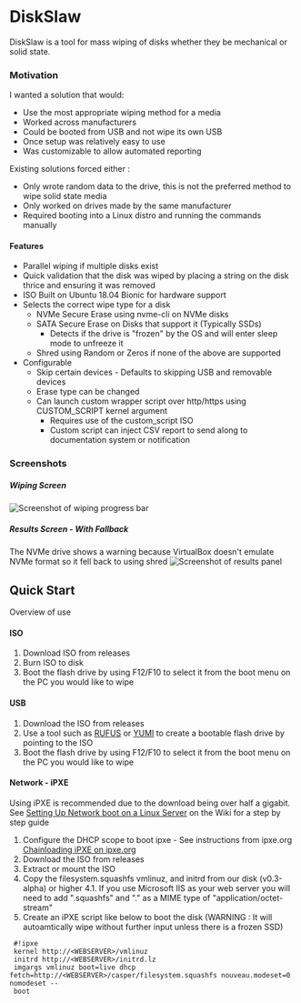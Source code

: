 # DiskSlaw
DiskSlaw is a tool for mass wiping of disks whether they be mechanical or solid state.

### Motivation
I wanted a solution that would: 
 * Use the most appropriate wiping method for a media
 * Worked across manufacturers
 * Could be booted from USB and not wipe its own USB
 * Once setup was relatively easy to use
 * Was customizable to allow automated reporting

 Existing solutions forced either :
  * Only wrote random data to the drive, this is not the preferred method to wipe solid state media
  * Only worked on drives made by the same manufacturer
  * Required booting into a Linux distro and running the commands manually

#### Features
 * Parallel wiping if multiple disks exist
 * Quick validation that the disk was wiped by placing a string on the disk thrice and ensuring it was removed
 * ISO Built on Ubuntu 18.04 Bionic for hardware support
 * Selects the correct wipe type for a disk
   * NVMe Secure Erase using nvme-cli on NVMe disks
   * SATA Secure Erase on Disks that support it (Typically SSDs)
     * Detects if the drive is "frozen" by the OS and will enter sleep mode to unfreeze it
   * Shred using Random or Zeros if none of the above are supported
 * Configurable
    * Skip certain devices - Defaults to skipping USB and removable devices
    * Erase type can be changed
    * Can launch custom wrapper script over http/https using CUSTOM_SCRIPT kernel argument
      * Requires use of the custom_script ISO
      * Custom script can inject CSV report to send along to documentation system or notification
 

### Screenshots
##### Wiping Screen
![Screenshot of wiping progress bar](https://github.com/maltob/DiskSlaw/raw/master/img/Wiping_Progress.png)
##### Results Screen - With Fallback
 The NVMe drive shows a warning because VirtualBox doesn't emulate NVMe format so it fell back to using shred
![Screenshot of results panel](https://github.com/maltob/DiskSlaw/raw/master/img/VirtualBox_TestWipe.png)

## Quick Start
Overview of use

#### ISO
 1) Download ISO from releases
 2) Burn ISO to disk
 3) Boot the flash drive by using F12/F10 to select it from the boot menu on the PC you would like to wipe

#### USB
 1) Download the ISO from releases
 2) Use a tool such as [RUFUS](https://rufus.ie/) or [YUMI](https://www.pendrivelinux.com/yumi-multiboot-usb-creator/) to create a bootable flash drive by pointing to the ISO
 3) Boot the flash drive by using F12/F10 to select it from the boot menu on the PC you would like to wipe

 #### Network - iPXE
 Using iPXE is recommended due to the download being over half a gigabit.
 See [Setting Up Network boot on a Linux Server](https://github.com/maltob/DiskSlaw/wiki/Setting-up-network-boot-on-a-Linux-Server) on the Wiki for a step by step guide
  1) Configure the DHCP scope to boot ipxe - See instructions from ipxe.org [Chainloading iPXE on ipxe.org](https://ipxe.org/howto/chainloading)
  2) Download the ISO from releases
  3) Extract or mount the ISO
  4) Copy the filesystem.squashfs vmlinuz, and initrd from our disk (v0.3-alpha) or higher
    4.1. If you use Microsoft IIS as your web server you will need to add ".squashfs" and "." as a MIME type of "application/octet-stream" 
   5) Create an iPXE script like below to boot the disk 
   (WARNING : It will autoamtically wipe without further input unless there is a frozen SSD)
   ```
    #!ipxe
    kernel http://<WEBSERVER>/vmlinuz
    initrd http://<WEBSERVER>/initrd.lz
    imgargs vmlinuz boot=live dhcp fetch=http://<WEBSERVER>/casper/filesystem.squashfs nouveau.modeset=0 nomodeset --
    boot
   ```
